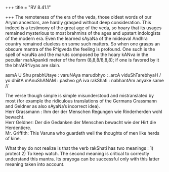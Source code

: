 +++
title = "RV 8.41.1"

+++
The remoteness of the era of the veda, those oldest words of our Aryan
ancestors, are hardly grasped without deep consideration. This indeed is
a testimony of the great age of the veda, so hoary that its usages
remained mysterious to most brahmins of the ages and upstart indologists
of the modern era. Even the learned sAyaNa of the mideaval Andhra
country remained clueless on some such matters. So when one grasps an
obscure mantra of the R^igveda the feeling is profound. One such is the
spell of varuNa and the maruts composed by the hoary kANva in the
peculiar mahApankti meter of the form (8,8,8/8,8,8); if one is favored
by it the bhrAtR^ivyas are slain.

asmA U Shu prabhUtaye : varuNAya marudbhyo : .arcA viduShTarebhyaH /  
yo dhiitA mAnuShANAM : pashvo gA iva rakShati : nabhantAm anyake same //

The verse though simple is simple misunderstood and mistranslated by
most (for example the ridiculous translations of the Germans Grassmann
and Geldner as also sAyaNa’s incorrect idea).  
Herr Grassmann : Ihm der der Menschen Regungen wie Rinderherden wohl
bewacht.  
Herr Geldner: Der die Gedanken der Menschen bewacht wie der Hirt die
Herdentiere.  
Mr. Griffith: This Varuna who guardeth well the thoughts of men like
herds of kine.

What they do not realize is that the verb rakShati has two meanings : 1)
protect 2) To keep watch. The second meaning is critical to correctly
understand this mantra. Its prayoga can be successful only with this
latter meaning taken into account.

